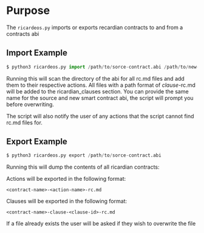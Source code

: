 # Purpose
The `ricardeos.py` imports or exports recardian contracts to and from a contracts abi

## Import Example

```python
$ python3 ricardeos.py import /path/to/sorce-contract.abi /path/to/new-smart-contract-abi.abi
```

Running this will scan the directory of the abi for all rc.md files and add them to their respective actions.  All files with a path format of *clause*-rc.md will be added to the ricardian_clauses section.  You can provide the same name for the source and new smart contract abi, the script will prompt you before overwriting.

The script will also notify the user of any actions that the script cannot find rc.md files for.

## Export Example

```python
$ python3 ricardeos.py export /path/to/sorce-contract.abi
```

Running this will dump the contents of all ricardian contracts:

Actions will be exported in the following format:

`<contract-name>-<action-name>-rc.md`

Clauses will be exported in the following format:

`<contract-name>-clause-<clause-id>-rc.md`

If a file already exists the user will be asked if they wish to overwrite the file
